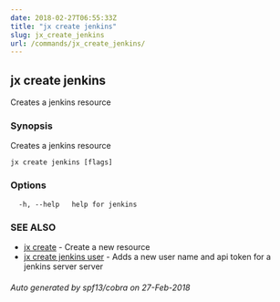 ```yaml
---
date: 2018-02-27T06:55:33Z
title: "jx create jenkins"
slug: jx_create_jenkins
url: /commands/jx_create_jenkins/
---
```

## jx create jenkins

Creates a jenkins resource

### Synopsis

Creates a jenkins resource

```
jx create jenkins [flags]
```

### Options

```
  -h, --help   help for jenkins
```

### SEE ALSO

* [jx create](/commands/jx_create/)	 - Create a new resource
* [jx create jenkins user](/commands/jx_create_jenkins_user/)	 - Adds a new user name and api token for a jenkins server server

###### Auto generated by spf13/cobra on 27-Feb-2018
